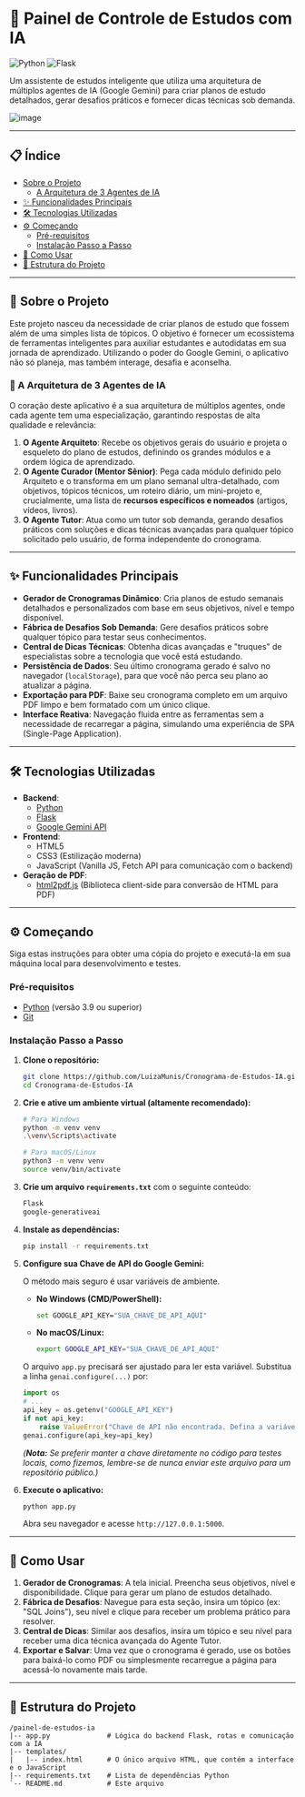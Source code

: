 # 🚀 Painel de Controle de Estudos com IA

![Python](https://img.shields.io/badge/Python-3.9%2B-blue?style=for-the-badge&logo=python)
![Flask](https://img.shields.io/badge/Flask-2.0%2B-black?style=for-the-badge&logo=flask)

Um assistente de estudos inteligente que utiliza uma arquitetura de múltiplos agentes de IA (Google Gemini) para criar planos de estudo detalhados, gerar desafios práticos e fornecer dicas técnicas sob demanda.

![image](https://github.com/user-attachments/assets/de8c3713-7e4a-469e-849a-68eaade5f2ee)

---

## 📋 Índice

- [Sobre o Projeto](#-sobre-o-projeto)
  - [A Arquitetura de 3 Agentes de IA](#-a-arquitetura-de-3-agentes-de-ia)
- [✨ Funcionalidades Principais](#-funcionalidades-principais)
- [🛠️ Tecnologias Utilizadas](#️-tecnologias-utilizadas)
- [⚙️ Começando](#️-começando)
  - [Pré-requisitos](#pré-requisitos)
  - [Instalação Passo a Passo](#instalação-passo-a-passo)
- [🚀 Como Usar](#-como-usar)
- [📂 Estrutura do Projeto](#-estrutura-do-projeto)

---

## 📖 Sobre o Projeto

Este projeto nasceu da necessidade de criar planos de estudo que fossem além de uma simples lista de tópicos. O objetivo é fornecer um ecossistema de ferramentas inteligentes para auxiliar estudantes e autodidatas em sua jornada de aprendizado. Utilizando o poder do Google Gemini, o aplicativo não só planeja, mas também interage, desafia e aconselha.

### 🤖 A Arquitetura de 3 Agentes de IA

O coração deste aplicativo é a sua arquitetura de múltiplos agentes, onde cada agente tem uma especialização, garantindo respostas de alta qualidade e relevância:

1.  **O Agente Arquiteto**: Recebe os objetivos gerais do usuário e projeta o esqueleto do plano de estudos, definindo os grandes módulos e a ordem lógica de aprendizado.
2.  **O Agente Curador (Mentor Sênior)**: Pega cada módulo definido pelo Arquiteto e o transforma em um plano semanal ultra-detalhado, com objetivos, tópicos técnicos, um roteiro diário, um mini-projeto e, crucialmente, uma lista de **recursos específicos e nomeados** (artigos, vídeos, livros).
3.  **O Agente Tutor**: Atua como um tutor sob demanda, gerando desafios práticos com soluções e dicas técnicas avançadas para qualquer tópico solicitado pelo usuário, de forma independente do cronograma.

---

## ✨ Funcionalidades Principais

-   **Gerador de Cronogramas Dinâmico**: Cria planos de estudo semanais detalhados e personalizados com base em seus objetivos, nível e tempo disponível.
-   **Fábrica de Desafios Sob Demanda**: Gere desafios práticos sobre qualquer tópico para testar seus conhecimentos.
-   **Central de Dicas Técnicas**: Obtenha dicas avançadas e "truques" de especialistas sobre a tecnologia que você está estudando.
-   **Persistência de Dados**: Seu último cronograma gerado é salvo no navegador (`localStorage`), para que você não perca seu plano ao atualizar a página.
-   **Exportação para PDF**: Baixe seu cronograma completo em um arquivo PDF limpo e bem formatado com um único clique.
-   **Interface Reativa**: Navegação fluida entre as ferramentas sem a necessidade de recarregar a página, simulando uma experiência de SPA (Single-Page Application).

---

## 🛠️ Tecnologias Utilizadas

-   **Backend**:
    -   [Python](https://www.python.org/)
    -   [Flask](https://flask.palletsprojects.com/)
    -   [Google Gemini API](https://ai.google.dev/gemini-api)
-   **Frontend**:
    -   HTML5
    -   CSS3 (Estilização moderna)
    -   JavaScript (Vanilla JS, Fetch API para comunicação com o backend)
-   **Geração de PDF**:
    -   [html2pdf.js](https://github.com/eKoopmans/html2pdf.js/) (Biblioteca client-side para conversão de HTML para PDF)

---

## ⚙️ Começando

Siga estas instruções para obter uma cópia do projeto e executá-la em sua máquina local para desenvolvimento e testes.

### Pré-requisitos

-   [Python](https://www.python.org/downloads/) (versão 3.9 ou superior)
-   [Git](https://git-scm.com/)

### Instalação Passo a Passo

1.  **Clone o repositório:**
    ```sh
    git clone https://github.com/LuizaMunis/Cronograma-de-Estudos-IA.git
    cd Cronograma-de-Estudos-IA
    ```

2.  **Crie e ative um ambiente virtual (altamente recomendado):**
    ```sh
    # Para Windows
    python -m venv venv
    .\venv\Scripts\activate

    # Para macOS/Linux
    python3 -m venv venv
    source venv/bin/activate
    ```

3.  **Crie um arquivo `requirements.txt`** com o seguinte conteúdo:
    ```txt
    Flask
    google-generativeai
    ```

4.  **Instale as dependências:**
    ```sh
    pip install -r requirements.txt
    ```

5.  **Configure sua Chave de API do Google Gemini:**

    O método mais seguro é usar variáveis de ambiente.

    -   **No Windows (CMD/PowerShell):**
        ```sh
        set GOOGLE_API_KEY="SUA_CHAVE_DE_API_AQUI"
        ```
    -   **No macOS/Linux:**
        ```sh
        export GOOGLE_API_KEY="SUA_CHAVE_DE_API_AQUI"
        ```

    O arquivo `app.py` precisará ser ajustado para ler esta variável. Substitua a linha `genai.configure(...)` por:
    ```python
    import os
    # ...
    api_key = os.getenv("GOOGLE_API_KEY")
    if not api_key:
        raise ValueError("Chave de API não encontrada. Defina a variável de ambiente GOOGLE_API_KEY.")
    genai.configure(api_key=api_key)
    ```
    *(**Nota:** Se preferir manter a chave diretamente no código para testes locais, como fizemos, lembre-se de nunca enviar este arquivo para um repositório público.)*

6.  **Execute o aplicativo:**
    ```sh
    python app.py
    ```

    Abra seu navegador e acesse `http://127.0.0.1:5000`.

---

## 🚀 Como Usar

1.  **Gerador de Cronogramas**: A tela inicial. Preencha seus objetivos, nível e disponibilidade. Clique para gerar um plano de estudos detalhado.
2.  **Fábrica de Desafios**: Navegue para esta seção, insira um tópico (ex: "SQL Joins"), seu nível e clique para receber um problema prático para resolver.
3.  **Central de Dicas**: Similar aos desafios, insira um tópico e seu nível para receber uma dica técnica avançada do Agente Tutor.
4.  **Exportar e Salvar**: Uma vez que o cronograma é gerado, use os botões para baixá-lo como PDF ou simplesmente recarregue a página para acessá-lo novamente mais tarde.

---

## 📂 Estrutura do Projeto

```text
/painel-de-estudos-ia
|-- app.py              # Lógica do backend Flask, rotas e comunicação com a IA
|-- templates/
|   |-- index.html      # O único arquivo HTML, que contém a interface e o JavaScript
|-- requirements.txt    # Lista de dependências Python
`-- README.md           # Este arquivo
